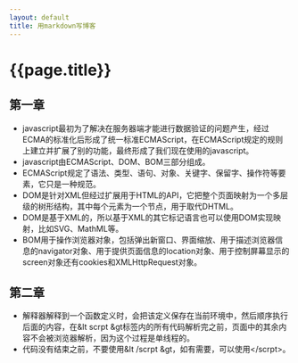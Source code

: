 ```yaml
---
layout: default
title: 用markdown写博客
---
```


# {{page.title}}

## 第一章
- javascript最初为了解决在服务器端才能进行数据验证的问题产生，经过ECMA的标准化后形成了统一标准ECMAScript，在ECMAScript规定的规则上建立并扩展了别的功能，最终形成了我们现在使用的javascript。
- javascript由ECMAScript、DOM、BOM三部分组成。
- ECMAScript规定了语法、类型、语句、对象、关键字、保留字、操作符等要素，它只是一种规范。
- DOM是针对XML但经过扩展用于HTML的API，它把整个页面映射为一个多层级的树形结构，其中每个元素为一个节点，用于取代DHTML。
- DOM是基于XML的，所以基于XML的其它标记语言也可以使用DOM实现映射，比如SVG、MathML等。
- BOM用于操作浏览器对象，包括弹出新窗口、界面缩放、用于描述浏览器信息的navigator对象、用于提供页面信息的location对象、用于控制屏幕显示的screen对象还有cookies和XMLHttpRequest对象。

## 第二章
- 解释器解释到一个函数定义时，会把该定义保存在当前环境中，然后顺序执行后面的内容，在&lt scrpt &gt标签内的所有代码解析完之前，页面中的其余内容不会被浏览器解析，因为这个过程是单线程的。
- 代码没有结束之前，不要使用&lt /scrpt &gt，如有需要，可以使用<\/scrpt>。